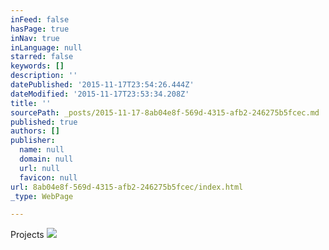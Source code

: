 ```yaml
---
inFeed: false
hasPage: true
inNav: true
inLanguage: null
starred: false
keywords: []
description: ''
datePublished: '2015-11-17T23:54:26.444Z'
dateModified: '2015-11-17T23:53:34.208Z'
title: ''
sourcePath: _posts/2015-11-17-8ab04e8f-569d-4315-afb2-246275b5fcec.md
published: true
authors: []
publisher:
  name: null
  domain: null
  url: null
  favicon: null
url: 8ab04e8f-569d-4315-afb2-246275b5fcec/index.html
_type: WebPage

---
```

Projects
![](https://the-grid-user-content.s3-us-west-2.amazonaws.com/afe75aa7-b991-45e9-9bff-41573146cbb2.jpg)